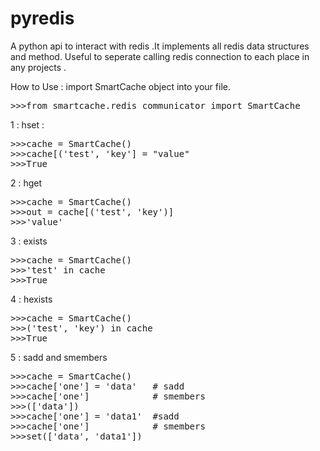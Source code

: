 pyredis
=======

A python api to interact with redis .It implements all redis data structures and method. 
Useful to seperate calling redis connection to each place in any projects .


How to Use :
import SmartCache object into your file.
<pre>
>>>from smartcache.redis_communicator import SmartCache
</pre>

1 : hset :
<pre>
>>>cache = SmartCache()
>>>cache[('test', 'key'] = "value"
>>>True
</pre>


2 : hget
<pre>
>>>cache = SmartCache()
>>>out = cache[('test', 'key')]
>>>'value'
</pre>

3 : exists
<pre>
>>>cache = SmartCache()
>>>'test' in cache
>>>True
</pre>


4 : hexists
<pre>
>>>cache = SmartCache()
>>>('test', 'key') in cache
>>>True
</pre>

5 : sadd and smembers 
<pre>
>>>cache = SmartCache()
>>>cache['one'] = 'data'   # sadd
>>>cache['one']            # smembers
>>>(['data'])
>>>cache['one'] = 'data1'  #sadd
>>>cache['one']            # smembers
>>>set(['data', 'data1'])
</pre>

 
 

